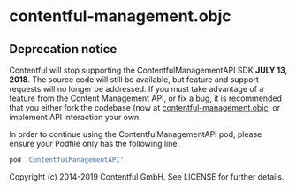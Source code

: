 # contentful-management.objc

## Deprecation notice

Contentful will stop supporting the ContentfulManagementAPI SDK **JULY 13, 2018**. The source code will still be available, but feature and support requests will no longer be addressed. If you must take advantage of a feature from the Content Management API, or fix a bug, it is recommended that you either fork the codebase (now at [contentful-management.objc](https://github.com/contentful-graveyard/contentful-management.objc), or implement API interaction your own.

In order to continue using the ContentfulManagementAPI pod, please ensure your Podfile only has the following line.

```ruby
pod 'ContentfulManagementAPI'
```

Copyright (c) 2014-2019 Contentful GmbH. See LICENSE for further details.

